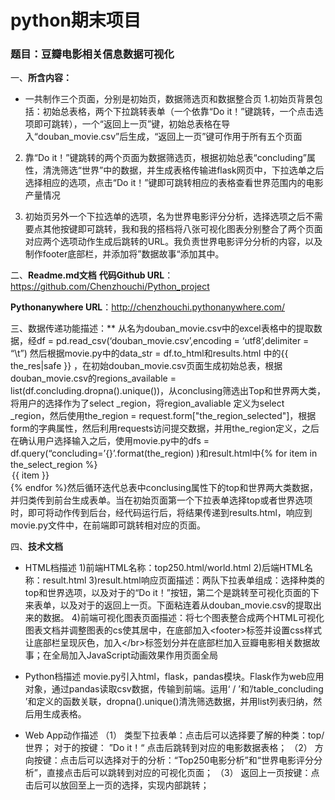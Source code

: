# python期末项目
### 题目：豆瓣电影相关信息数据可视化

一、**所含内容：**

* 一共制作三个页面，分别是初始页，数据筛选页和数据整合页
1.初始页背景包括：初始总表格，两个下拉跳转表单（一个依靠“Do it！”键跳转，一个点击选项即可跳转），一个“返回上一页”键，初始总表格在导入“douban_movie.csv”后生成，“返回上一页”键可作用于所有五个页面

2. 靠“Do it！”键跳转的两个页面为数据筛选页，根据初始总表“concluding”属性，清洗筛选“世界”中的数据，并生成表格传输进flask网页中，下拉选单之后选择相应的选项，点击“Do it！”键即可跳转相应的表格查看世界范围内的电影产量情况

3. 初始页另外一个下拉选单的选项，名为世界电影评分分析，选择选项之后不需要点其他按键即可跳转，我和我的搭档将八张可视化图表分别整合了两个页面对应两个选项动作生成后跳转的URL。我负责世界电影评分分析的内容，以及制作footer底部栏，并添加将”数据故事“添加其中。


二、**Readme.md文档**
**代码Github URL**：https://github.com/Chenzhouchi/Python_project

**Pythonanywhere URL**：http://chenzhouchi.pythonanywhere.com/

三、数据传递功能描述：**
从名为douban_movie.csv中的excel表格中的提取数据，经df = pd.read_csv(‘douban_movie.csv’,encoding = ‘utf8’,delimiter = “\t”) 然后根据movie.py中的data_str = df.to_html和results.html 中的{{ the_res|safe }} ，在初始douban_movie.csv页面生成初始总表，根据douban_movie.csv的regions_available = list(df.concluding.dropna().unique())，从conclusing筛选出Top和世界两大类，将用户的选择作为了select
_region，将region_avaliable 定义为select _region，然后使用the_region = request.form["the_region_selected"]，根据form的字典属性，然后利用requests访问提交数据，并用the_region定义，之后在确认用户选择输入之后，使用movie.py中的dfs = df.query(“concluding=’{}’.format(the_region) )和result.html中{% for item in the_select_region %} <option value="{{ item }}">{{ item }}</option>{% endfor %}然后循环迭代总表中conclusing属性下的top和世界两大类数据，并归类传到前台生成表单。当在初始页面第一个下拉表单选择top或者世界选项时，即可将动作传到后台，经代码运行后，将结果传递到results.html，响应到movie.py文件中，在前端即可跳转相对应的页面。

四、**技术文档**
* HTML档描述
1)前端HTML名称：top250.html/world.html
2)后端HTML名称：result.html
3)result.html响应页面描述：两队下拉表单组成：选择种类的top和世界选项，以及对于的“Do it！”按钮，第二个是跳转至可视化页面的下来表单，以及对于的返回上一页。下面粘连着从douban_movie.csv的提取出来的数据。
4)前端可视化图表页面描述：将七个图表整合成两个HTML可视化图表文档并调整图表的cs使其居中，在底部加入&lt;footer&gt;标签并设置css样式让底部栏呈现灰色，加入&lt;/br&gt;标签划分并在底部栏加入豆瓣电影相关数据故事；在全局加入JavaScript动画效果作用页面全局

* Python档描述
movie.py引入html，flask，pandas模块。Flask作为web应用对象，通过pandas读取csv数据，传输到前端。运用‘ / ’和’/table_concluding ’和定义的函数关联，dropna().unique()清洗筛选数据，并用list列表归纳，然后用生成表格。

* Web App动作描述
（1）
类型下拉表单：点击后可以选择要了解的种类：top/世界；
对于的按键： ”Do it！“ 点击后跳转到对应的电影数据表格；
（2）
方向按键：点击后可以选择对于的分析：“Top250电影分析”和“世界电影评分分析”，直接点击后可以跳转到对应的可视化页面；
（3）
返回上一页按键：点击后可以放回至上一页的选择，实现内部跳转；
